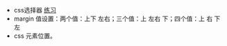 - css选择器 [练习](https://www.nowcoder.com/questionTerminal/e6f39a0c3ff2410b8b21e004b897d4c4)
- margin 值设置：两个值：上下 左右；三个值：上 左右 下；四个值：上 右 下 左 
- css 元素位置。
